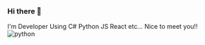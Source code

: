 ### Hi there 👋
I'm Developer
  Using C# Python JS React etc...
  Nice to meet you!!<br>
 <img alt="python" src ="https://img.shields.io/badge/-Python-blue"/>
<!--
**JangHoseoung/JangHoSeoung** is a ✨ _special_ ✨ repository because its `README.md` (this file) appears on your GitHub profile.

Here are some ideas to get you started:

- 🔭 I’m currently working on ...
- 🌱 I’m currently learning ...
- 👯 I’m looking to collaborate on ...
- 🤔 I’m looking for help with ...
- 💬 Ask me about ...
- 📫 How to reach me: ...
- 😄 Pronouns: ...
- ⚡ Fun fact: ...
-->
